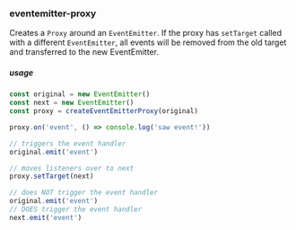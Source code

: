 ### eventemitter-proxy

Creates a `Proxy` around an `EventEmitter`. If the proxy has `setTarget` called with a different `EventEmitter`, all events will be removed from the old target and transferred to the new EventEmitter.

##### usage
```js
const original = new EventEmitter()
const next = new EventEmitter()
const proxy = createEventEmitterProxy(original)

proxy.on('event', () => console.log('saw event!'))

// triggers the event handler
original.emit('event')

// moves listeners over to next
proxy.setTarget(next)

// does NOT trigger the event handler
original.emit('event')
// DOES trigger the event handler
next.emit('event')
```
